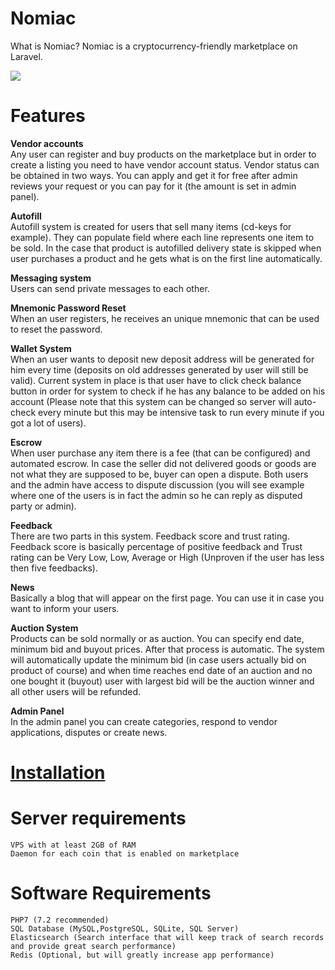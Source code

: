 # Nomiac
What is Nomiac? Nomiac is a cryptocurrency-friendly marketplace on Laravel.

![](https://github.com/virtumonde/nomiac/blob/master/demo/1.png)

# Features 
**Vendor accounts**  
Any user can register and buy products on the marketplace but in order to create a listing you need to have vendor account status. Vendor status can be obtained in two ways. You can apply and get it for free after admin reviews your request or you can pay for it (the amount is set in admin panel).  
  
**Autofill**  
Autofill system is created for users that sell many items (cd-keys for example). They can populate field where each line represents one item to be sold. In the case that product is autofilled delivery state is skipped when user purchases a product and he gets what is on the first line automatically.  
  
**Messaging system**  
Users can send private messages to each other.  
  
**Mnemonic Password Reset**  
When an user registers, he receives an unique mnemonic that can be used to reset the password.  
  
**Wallet System**  
When an user wants to deposit new deposit address will be generated for him every time (deposits on old addresses generated by user will still be valid). Current system in place is that user have to click check balance button in order for system to check if he has any balance to be added on his account (Please note that this system can be changed so server will auto-check every minute but this may be intensive task to run every minute if you got a lot of users).  
  
**Escrow**  
When user purchase any item there is a fee (that can be configured) and automated escrow. In case the seller did not delivered goods or goods are not what they are supposed to be, buyer can open a dispute. Both users and the admin have access to dispute discussion (you will see example where one of the users is in fact the admin so he can reply as disputed party or admin).  

  
**Feedback**  
There are two parts in this system. Feedback score and trust rating. Feedback score is basically percentage of positive feedback and Trust rating can be Very Low, Low, Average or High (Unproven if the user has less then five feedbacks).  

  
**News**  
Basically a blog that will appear on the first page. You can use it in case you want to inform your users.  

  
**Auction System**  
Products can be sold normally or as auction. You can specify end date, minimum bid and buyout prices. After that process is automatic. The system will automatically update the minimum bid (in case users actually bid on product of course) and when time reaches end date of an auction and no one bought it (buyout) user with largest bid will be the auction winner and all other users will be refunded.  

  
**Admin Panel**   
In the admin panel you can create categories, respond to vendor applications, disputes or create news.

# [Installation](https://github.com/virtumonde/nomiac/blob/master/INSTALLATION.md)

# Server requirements
```
VPS with at least 2GB of RAM
Daemon for each coin that is enabled on marketplace
```
# Software Requirements
```
PHP7 (7.2 recommended)
SQL Database (MySQL,PostgreSQL, SQLite, SQL Server)
Elasticsearch (Search interface that will keep track of search records and provide great search performance)
Redis (Optional, but will greatly increase app performance)
```
